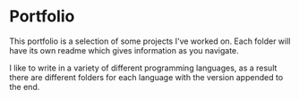 # Portfolio

This portfolio is a selection of some projects I've worked on. Each folder will have its own readme which gives information as you navigate. 

I like to write in a variety of different programming languages, as a result there are different folders for each language with the version appended to the end.
